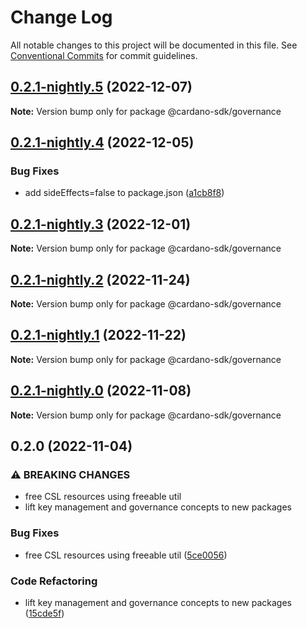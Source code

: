 # Change Log

All notable changes to this project will be documented in this file.
See [Conventional Commits](https://conventionalcommits.org) for commit guidelines.

## [0.2.1-nightly.5](https://github.com/input-output-hk/cardano-js-sdk/compare/@cardano-sdk/governance@0.2.1-nightly.4...@cardano-sdk/governance@0.2.1-nightly.5) (2022-12-07)

**Note:** Version bump only for package @cardano-sdk/governance

## [0.2.1-nightly.4](https://github.com/input-output-hk/cardano-js-sdk/compare/@cardano-sdk/governance@0.2.1-nightly.3...@cardano-sdk/governance@0.2.1-nightly.4) (2022-12-05)

### Bug Fixes

- add sideEffects=false to package.json ([a1cb8f8](https://github.com/input-output-hk/cardano-js-sdk/commit/a1cb8f807e8d5947d0c512e0918713ff97d5d48e))

## [0.2.1-nightly.3](https://github.com/input-output-hk/cardano-js-sdk/compare/@cardano-sdk/governance@0.2.1-nightly.2...@cardano-sdk/governance@0.2.1-nightly.3) (2022-12-01)

**Note:** Version bump only for package @cardano-sdk/governance

## [0.2.1-nightly.2](https://github.com/input-output-hk/cardano-js-sdk/compare/@cardano-sdk/governance@0.2.1-nightly.1...@cardano-sdk/governance@0.2.1-nightly.2) (2022-11-24)

**Note:** Version bump only for package @cardano-sdk/governance

## [0.2.1-nightly.1](https://github.com/input-output-hk/cardano-js-sdk/compare/@cardano-sdk/governance@0.2.1-nightly.0...@cardano-sdk/governance@0.2.1-nightly.1) (2022-11-22)

**Note:** Version bump only for package @cardano-sdk/governance

## [0.2.1-nightly.0](https://github.com/input-output-hk/cardano-js-sdk/compare/@cardano-sdk/governance@0.2.0...@cardano-sdk/governance@0.2.1-nightly.0) (2022-11-08)

**Note:** Version bump only for package @cardano-sdk/governance

## 0.2.0 (2022-11-04)

### ⚠ BREAKING CHANGES

- free CSL resources using freeable util
- lift key management and governance concepts to new packages

### Bug Fixes

- free CSL resources using freeable util ([5ce0056](https://github.com/input-output-hk/cardano-js-sdk/commit/5ce0056fb108f7bccfbd9f8ef562b82277f3c613))

### Code Refactoring

- lift key management and governance concepts to new packages ([15cde5f](https://github.com/input-output-hk/cardano-js-sdk/commit/15cde5f9becff94dac17278cb45e3adcaac763b5))
